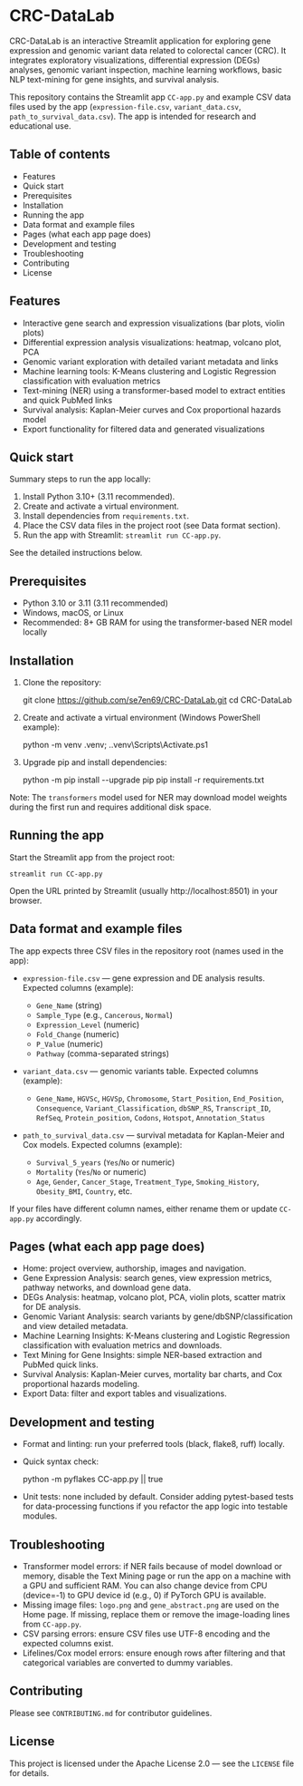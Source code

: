 # CRC-DataLab

CRC-DataLab is an interactive Streamlit application for exploring gene expression and genomic variant data related to colorectal cancer (CRC). It integrates exploratory visualizations, differential expression (DEGs) analyses, genomic variant inspection, machine learning workflows, basic NLP text-mining for gene insights, and survival analysis.

This repository contains the Streamlit app `CC-app.py` and example CSV data files used by the app (`expression-file.csv`, `variant_data.csv`, `path_to_survival_data.csv`). The app is intended for research and educational use.

## Table of contents

- Features
- Quick start
- Prerequisites
- Installation
- Running the app
- Data format and example files
- Pages (what each app page does)
- Development and testing
- Troubleshooting
- Contributing
- License

## Features

- Interactive gene search and expression visualizations (bar plots, violin plots)
- Differential expression analysis visualizations: heatmap, volcano plot, PCA
- Genomic variant exploration with detailed variant metadata and links
- Machine learning tools: K-Means clustering and Logistic Regression classification with evaluation metrics
- Text-mining (NER) using a transformer-based model to extract entities and quick PubMed links
- Survival analysis: Kaplan-Meier curves and Cox proportional hazards model
- Export functionality for filtered data and generated visualizations

## Quick start

Summary steps to run the app locally:

1. Install Python 3.10+ (3.11 recommended).
2. Create and activate a virtual environment.
3. Install dependencies from `requirements.txt`.
4. Place the CSV data files in the project root (see Data format section).
5. Run the app with Streamlit: `streamlit run CC-app.py`.

See the detailed instructions below.

## Prerequisites

- Python 3.10 or 3.11 (3.11 recommended)
- Windows, macOS, or Linux
- Recommended: 8+ GB RAM for using the transformer-based NER model locally

## Installation

1. Clone the repository:

	git clone https://github.com/se7en69/CRC-DataLab.git
	cd CRC-DataLab

2. Create and activate a virtual environment (Windows PowerShell example):

	python -m venv .venv; .\.venv\Scripts\Activate.ps1

3. Upgrade pip and install dependencies:

	python -m pip install --upgrade pip
	pip install -r requirements.txt

Note: The `transformers` model used for NER may download model weights during the first run and requires additional disk space.

## Running the app

Start the Streamlit app from the project root:

	streamlit run CC-app.py

Open the URL printed by Streamlit (usually http://localhost:8501) in your browser.

## Data format and example files

The app expects three CSV files in the repository root (names used in the app):

- `expression-file.csv` — gene expression and DE analysis results. Expected columns (example):
  - `Gene_Name` (string)
  - `Sample_Type` (e.g., `Cancerous`, `Normal`)
  - `Expression_Level` (numeric)
  - `Fold_Change` (numeric)
  - `P_Value` (numeric)
  - `Pathway` (comma-separated strings)

- `variant_data.csv` — genomic variants table. Expected columns (example):
  - `Gene_Name`, `HGVSc`, `HGVSp`, `Chromosome`, `Start_Position`, `End_Position`, `Consequence`, `Variant_Classification`, `dbSNP_RS`, `Transcript_ID`, `RefSeq`, `Protein_position`, `Codons`, `Hotspot`, `Annotation_Status`

- `path_to_survival_data.csv` — survival metadata for Kaplan-Meier and Cox models. Expected columns (example):
  - `Survival_5_years` (`Yes`/`No` or numeric)
  - `Mortality` (`Yes`/`No` or numeric)
  - `Age`, `Gender`, `Cancer_Stage`, `Treatment_Type`, `Smoking_History`, `Obesity_BMI`, `Country`, etc.

If your files have different column names, either rename them or update `CC-app.py` accordingly.

## Pages (what each app page does)

- Home: project overview, authorship, images and navigation.
- Gene Expression Analysis: search genes, view expression metrics, pathway networks, and download gene data.
- DEGs Analysis: heatmap, volcano plot, PCA, violin plots, scatter matrix for DE analysis.
- Genomic Variant Analysis: search variants by gene/dbSNP/classification and view detailed metadata.
- Machine Learning Insights: K-Means clustering and Logistic Regression classification with evaluation metrics and downloads.
- Text Mining for Gene Insights: simple NER-based extraction and PubMed quick links.
- Survival Analysis: Kaplan-Meier curves, mortality bar charts, and Cox proportional hazards modeling.
- Export Data: filter and export tables and visualizations.

## Development and testing

- Format and linting: run your preferred tools (black, flake8, ruff) locally.
- Quick syntax check:

	python -m pyflakes CC-app.py || true

- Unit tests: none included by default. Consider adding pytest-based tests for data-processing functions if you refactor the app logic into testable modules.

## Troubleshooting

- Transformer model errors: if NER fails because of model download or memory, disable the Text Mining page or run the app on a machine with a GPU and sufficient RAM. You can also change device from CPU (device=-1) to GPU device id (e.g., 0) if PyTorch GPU is available.
- Missing image files: `logo.png` and `gene_abstract.png` are used on the Home page. If missing, replace them or remove the image-loading lines from `CC-app.py`.
- CSV parsing errors: ensure CSV files use UTF-8 encoding and the expected columns exist.
- Lifelines/Cox model errors: ensure enough rows after filtering and that categorical variables are converted to dummy variables.

## Contributing

Please see `CONTRIBUTING.md` for contributor guidelines.

## License

This project is licensed under the Apache License 2.0 — see the `LICENSE` file for details.
